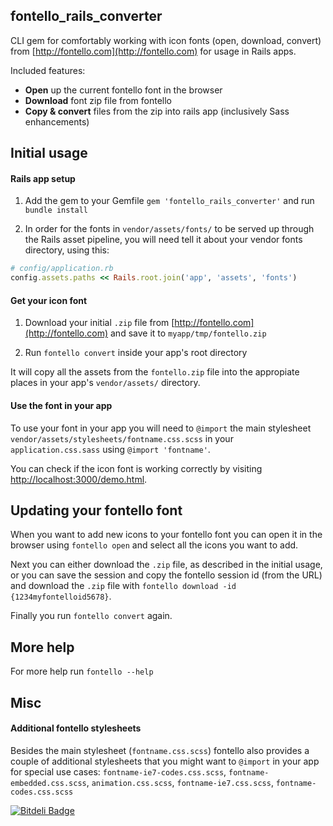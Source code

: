 ## fontello_rails_converter

CLI gem for comfortably working with icon fonts (open, download, convert) from [http://fontello.com](http://fontello.com) for usage in Rails apps.

Included features:

* **Open** up the current fontello font in the browser
* **Download** font zip file from fontello
* **Copy & convert** files from the zip into rails app (inclusively Sass enhancements)


## Initial usage

#### Rails app setup

1. Add the gem to your Gemfile `gem 'fontello_rails_converter'` and run `bundle install`

1. In order for the fonts in `vendor/assets/fonts/` to be served up through the Rails asset pipeline, you will need tell it about your vendor fonts directory, using this:

```ruby
# config/application.rb
config.assets.paths << Rails.root.join('app', 'assets', 'fonts')
```

#### Get your icon font

1. Download your initial `.zip` file from [http://fontello.com](http://fontello.com) and save it to `myapp/tmp/fontello.zip`

1. Run `fontello convert` inside your app's root directory

It will copy all the assets from the `fontello.zip` file into the appropiate places in your app's `vendor/assets/` directory.

#### Use the font in your app

To use your font in your app you will need to `@import` the main stylesheet `vendor/assets/stylesheets/fontname.css.scss` in your `application.css.sass` using `@import 'fontname'`.

You can check if the icon font is working correctly by visiting [http://localhost:3000/demo.html](http://localhost:3000/demo.html).


## Updating your fontello font

When you want to add new icons to your fontello font you can open it in the browser using `fontello open` and select all the icons you want to add.

Next you can either download the `.zip` file, as described in the initial usage, or you can save the session and copy the fontello session id (from the URL) and download the `.zip` file with `fontello download -id {1234myfontelloid5678}`.

Finally you run `fontello convert` again.

## More help

For more help run `fontello --help`

## Misc

#### Additional fontello stylesheets

Besides the main stylesheet (`fontname.css.scss`) fontello also provides a couple of additional stylesheets that you might want to `@import` in your app for special use cases:  `fontname-ie7-codes.css.scss`, `fontname-embedded.css.scss`, `animation.css.scss`, `fontname-ie7.css.scss`, `fontname-codes.css.scss`


[![Bitdeli Badge](https://d2weczhvl823v0.cloudfront.net/railslove/fontello_rails_converter/trend.png)](https://bitdeli.com/free "Bitdeli Badge")

